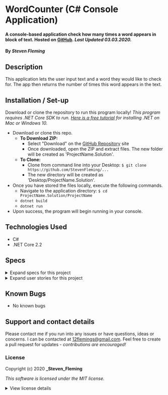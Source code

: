# WordCounter (C# Console Application)

#### A console-based application check how many times a word appears in block of text. Hosted on [GitHub](https://github.com/StevenFleming/). _Last Updated 03.03.2020._

#### By _**Steven Fleming**_

## Description

This application lets the user input text and a word they would like to check for. The app then returns the number of times this word appears in the text.

## Installation / Set-up

Download or clone the repository to run this program locally! _This program requires .NET Core SDK to run. [Here is a free tutorial](https://www.learnhowtoprogram.com/c-and-net/getting-started-with-c/installing-c-and-net) for installing .NET on Mac or Windows 10._

- Download or clone this repo.
  - **To Download ZIP:**
    - Select "Download" on the [GitHub Repository](https://github.com/StevenFleming/) site
    - Once downloaded, open the ZIP and extract files. The new folder will be created as 'ProjectName.Solution'.
  - **To Clone:**
    - Clone from command line into your Desktop: `$ git clone https://github.com/StevenFleming/...`
    - The new directory will be created as 'Desktop/ProjectName.Solution'.
- Once you have stored the files locally, execute the following commands.
  - Navigate to the application directory: `$ cd ProjectName.Solution/ProjectName`
  - `dotnet build`
  - `dotnet run`
- Upon success, the program will begin running in your console.

## Technologies Used

- C#
- .NET Core 2.2

## Specs

<details>
  <summary>Expand specs for this project</summary>

| Spec | Example Input | Expected Output |
| Checks if Word Contains Numbers| Hello | Not a Word, Please type again |
| Checks if Word Contains nonletter characters| Hello!| Not a Word, Please type again |
|Takes the Word and moves converts it to lowercase Characters| HELLO | hello|
| Takes the String and converts it to lowercase| Hi Bill| hi bill|
| Splits string at spaces and creates an array of words| Hi Bill| hi, bill|
| Removes nonletter characters at the ends of words| Hi Bill!| hi, bill|
| Removes nonletter characters at the begining of words| !Hi Bill!| hi, bill|
| Returns number of matches user word has within the array| userword: hi, userstring: !Hi Bill!| 1|

</details>
<details>
  <summary>Expand user stories for this project</summary>

| As a _User-Type_, | I want... | so that... |
| :---------------- | :-------- | :--------- |


</details>

## Known Bugs

- No known bugs

## Support and contact details

Please contact me if you run into any issues or have questions, ideas or concerns. I can be contacted at <12flemings@gmail.com>. Feel free to create a pull request for updates - _contributions are encouraged!_

### License

Copyright (c) 2020 **\_Steven_Fleming**

_This software is licensed under the MIT license._

<details>
  <summary>View license details</summary>

Permission is hereby granted, free of charge, to any person obtaining a copy of this software and associated documentation files (the "Software"), to deal in the Software without restriction, including without limitation the rights to use, copy, modify, merge, publish, distribute, sublicense, and/or sell copies of the Software, and to permit persons to whom the Software is furnished to do so, subject to the following conditions:

The above copyright notice and this permission notice shall be included in all copies or substantial portions of the Software.

THE SOFTWARE IS PROVIDED "AS IS", WITHOUT WARRANTY OF ANY KIND, EXPRESS OR IMPLIED, INCLUDING BUT NOT LIMITED TO THE WARRANTIES OF MERCHANTABILITY, FITNESS FOR A PARTICULAR PURPOSE AND NONINFRINGEMENT. IN NO EVENT SHALL THE AUTHORS OR COPYRIGHT HOLDERS BE LIABLE FOR ANY CLAIM, DAMAGES OR OTHER LIABILITY, WHETHER IN AN ACTION OF CONTRACT, TORT OR OTHERWISE, ARISING FROM, OUT OF OR IN CONNECTION WITH THE SOFTWARE OR THE USE OR OTHER DEALINGS IN THE SOFTWARE.

</details>

